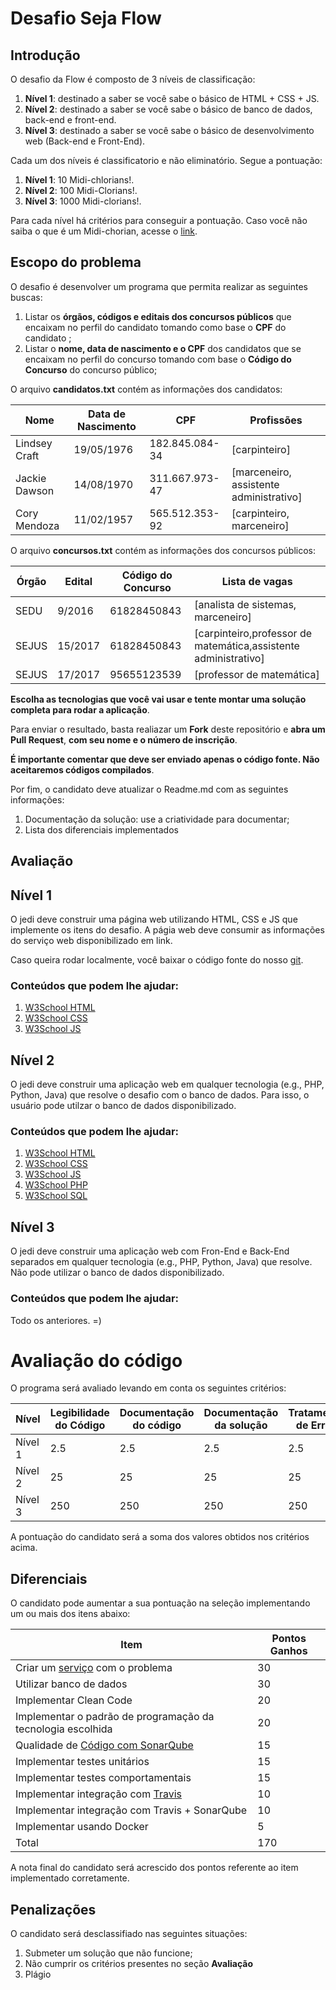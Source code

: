 # Desafio Seja Flow
## Introdução
O desafio da Flow é composto de 3 níveis de classificação: 
1. **Nível 1**: destinado a saber se você sabe o básico de HTML + CSS + JS.  
2. **Nível 2**: destinado a saber se você sabe o básico de banco de dados, back-end e front-end.
3. **Nível 3**: destinado a saber se você sabe o básico de desenvolvimento web (Back-end e Front-End).
  
Cada um dos níveis é classificatorio e não eliminatório. Segue a pontuação:

1. **Nível 1**: 10 Midi-chlorians!.  
2. **Nível 2**: 100 Midi-Clorians!.
3. **Nível 3**: 1000 Midi-clorians!.

Para cada nível há critérios para conseguir a pontuação. Caso você não saiba o que é um Midi-chorian, acesse o [link](http://sociedadejedi.com.br/2015/12/06/afinal-o-que-sao-as-midi-chlorians/). 

## Escopo do problema

O desafio é desenvolver um programa que permita realizar as seguintes buscas: 
1. Listar os **órgãos, códigos e editais dos concursos públicos** que encaixam no perfil do candidato tomando como base o **CPF** do candidato ; 
2. Listar o **nome, data de nascimento e o CPF** dos candidatos que se encaixam no perfil do concurso tomando com base o **Código do Concurso** do concurso público;

O arquivo **candidatos.txt** contém as informações dos candidatos:

| Nome  | Data de Nascimento  | CPF |  Profissões|
|---|---|---|---|
| Lindsey Craft  |  19/05/1976  |  182.845.084-34  |  [carpinteiro]  | 
| Jackie Dawson  |  14/08/1970  |  311.667.973-47  |  [marceneiro, assistente administrativo]  |
| Cory Mendoza |   11/02/1957 |  565.512.353-92  |  [carpinteiro, marceneiro] |

O arquivo **concursos.txt** contém as informações dos concursos públicos:

| Órgão  | Edital  | Código do Concurso |  Lista de vagas|
|---|---|---|---|
| SEDU  | 9/2016  |  61828450843  |  [analista de sistemas, marceneiro]  | 
| SEJUS | 15/2017  |  61828450843  |  [carpinteiro,professor de matemática,assistente administrativo] |
| SEJUS | 17/2017 |  95655123539  |  [professor de matemática] |

**Escolha as tecnologias que você vai usar e tente montar uma solução completa para rodar a aplicação**.

Para enviar o resultado, basta realiazar um **Fork** deste repositório e **abra um Pull Request**, **com seu nome e o número de inscrição**.  

**É importante comentar que deve ser enviado apenas o código fonte. Não aceitaremos códigos compilados**.

Por fim, o candidato deve atualizar o Readme.md com as seguintes informações: 
1. Documentação da solução: use a criatividade para documentar;
2. Lista dos diferenciais implementados  

## Avaliação

## Nível 1
O jedi deve construir uma página web utilizando HTML, CSS e JS que implemente os itens do desafio. A págia web deve consumir as informações do serviço web disponibilizado em link.  

Caso queira rodar localmente, você baixar o código fonte do nosso [git](https://github.com/sejaflow/desafio-webservice).

### Conteúdos que podem lhe ajudar:
1. [W3School HTML](https://www.w3schools.com/html/)
2. [W3School CSS](https://www.w3schools.com/css/default.asp)
3. [W3School JS](https://www.w3schools.com/js/default.asp)

## Nível 2
O jedi deve construir uma aplicação web em qualquer tecnologia (e.g., PHP, Python, Java) que resolve o desafio com o banco de dados. Para isso, o usuário pode utilzar o banco de dados disponibilizado.   

### Conteúdos que podem lhe ajudar:
1. [W3School HTML](https://www.w3schools.com/html/)
2. [W3School CSS](https://www.w3schools.com/css/default.asp)
3. [W3School JS](https://www.w3schools.com/js/default.asp)
4. [W3School PHP](https://www.w3schools.com/php/default.asp)
5. [W3School SQL](https://www.w3schools.com/sql/default.asp)

## Nível 3

O jedi deve construir uma aplicação web com Fron-End e Back-End separados em qualquer tecnologia (e.g., PHP, Python, Java) que resolve. Não pode utilizar o banco de dados disponibilizado.


### Conteúdos que podem lhe ajudar:
Todo os anteriores. =)

# Avaliação do código
O programa será avaliado levando em conta os seguintes critérios:

| Nível  | Legibilidade do Código | Documentação do código| Documentação da solução|Tratamento de Erros|
|---|---|---|---|---|
| Nível 1 |  2.5  |2.5  |2.5  |2.5  |
| Nível 2|  25  |25  |25  |25  |
| Nível 3|250  |250  |250  |250  |

A pontuação do candidato será a soma dos valores obtidos nos critérios acima.

## Diferenciais 

O candidato pode aumentar a sua pontuação na seleção implementando um ou mais dos itens abaixo:

| Item  | Pontos Ganhos | 
|---|---|
| Criar um [serviço](https://martinfowler.com/articles/microservices.html) com o problema |  30  |
| Utilizar banco de dados| 30|
| Implementar Clean Code |  20  |
| Implementar o padrão de programação da tecnologia escolhida |  20  |
| Qualidade de [Código com SonarQube](https://about.sonarcloud.io/) |  15  |
| Implementar testes unitários |  15  |
| Implementar testes comportamentais |  15  |
| Implementar integração com [Travis](https://travis-ci.org/)  |  10  |
| Implementar integração com Travis + SonarQube |  10  |
| Implementar usando Docker| 5|
| Total| 170|

A nota final do candidato será acrescido dos pontos referente ao item implementado corretamente.

## Penalizações

O candidato será desclassifiado nas seguintes situações:

1. Submeter um solução que não funcione; 
2. Não cumprir os critérios presentes no seção **Avaliação**
3. Plágio
